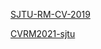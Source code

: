 [SJTU-RM-CV-2019](https://github.com/xinyang-go/SJTU-RM-CV-2019)

[CVRM2021-sjtu](https://github.com/Harry-hhj/CVRM2021-sjtu)

<!--

![img](https://sjtu-robomaster-team.github.io//assets/img/posts/Dragon.gif)

**Here are some ideas to get you started:**

🙋‍♀️ A short introduction - what is your organization all about?
🌈 Contribution guidelines - how can the community get involved?
👩‍💻 Useful resources - where can the community find your docs? Is there anything else the community should know?
🍿 Fun facts - what does your team eat for breakfast?
🧙 Remember, you can do mighty things with the power of [Markdown](https://docs.github.com/github/writing-on-github/getting-started-with-writing-and-formatting-on-github/basic-writing-and-formatting-syntax)
-->

